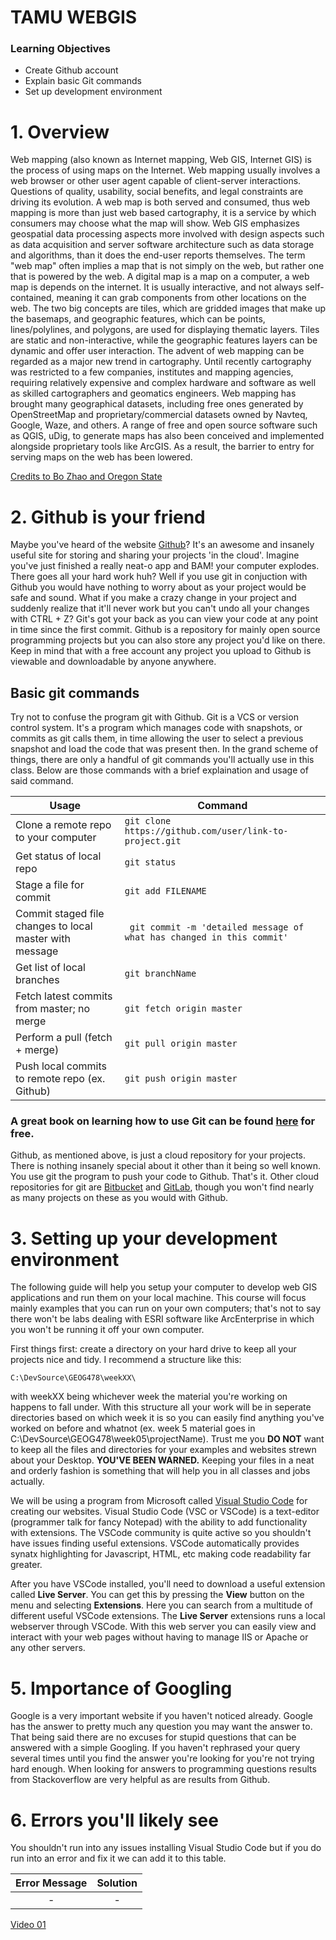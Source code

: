 # TAMU WEBGIS
>

### Learning Objectives
- Create Github account
- Explain basic Git commands
- Set up development environment 
>

# 1. Overview
Web mapping (also known as Internet mapping, Web GIS, Internet GIS) is the process of using maps on the Internet. Web mapping usually involves a web browser or other user agent capable of client-server interactions. Questions of quality, usability, social benefits, and legal constraints are driving its evolution. A web map is both served and consumed, thus web mapping is more than just web based cartography, it is a service by which consumers may choose what the map will show. Web GIS emphasizes geospatial data processing aspects more involved with design aspects such as data acquisition and server software architecture such as data storage and algorithms, than it does the end-user reports themselves. The term "web map" often implies a map that is not simply on the web, but rather one that is powered by the web. A digital map is a map on a computer, a web map is depends on the internet. It is usually interactive, and not always self-contained, meaning it can grab components from other locations on the web. The two big concepts are tiles, which are gridded images that make up the basemaps, and geographic features, which can be points, lines/polylines, and polygons, are used for displaying thematic layers. Tiles are static and non-interactive, while the geographic features layers can be dynamic and offer user interaction. The advent of web mapping can be regarded as a major new trend in cartography. Until recently cartography was restricted to a few companies, institutes and mapping agencies, requiring relatively expensive and complex hardware and software as well as skilled cartographers and geomatics engineers. Web mapping has brought many geographical datasets, including free ones generated by OpenStreetMap and proprietary/commercial datasets owned by Navteq, Google, Waze, and others. A range of free and open source software such as QGIS, uDig, to generate maps has also been conceived and implemented alongside proprietary tools like ArcGIS. As a result, the barrier to entry for serving maps on the web has been lowered.
>
[Credits to Bo Zhao and Oregon State](https://github.com/jakobzhao/geog371/tree/master/lectures/lec02)
>

# 2. Github is your friend
Maybe you've heard of the website [Github](https://github.com)? It's an awesome and insanely useful site for storing and sharing your projects 'in the cloud'. Imagine you've just finished a really neat-o app and BAM! your computer explodes. There goes all your hard work huh? Well if you use git in conjuction with Github you would have nothing to worry about as your project would be safe and sound. What if you make a crazy change in your project and suddenly realize that it'll never work but you can't undo all your changes with CTRL + Z? Git's got your back as you can view your code at any point in time since the first commit. Github is a repository for mainly open source programming projects but you can also store any project you'd like on there. Keep in mind that with a free account any project you upload to Github is viewable and downloadable by anyone anywhere.

## Basic git commands
Try not to confuse the program git with Github. Git is a VCS or version control system. It's a program which manages code with snapshots, or commits as git calls them, in time allowing the user to select a previous snapshot and load the code that was present then. In the grand scheme of things, there are only a handful of git commands you'll actually use in this class. Below are those commands with a brief explaination and usage of said command.
>
Usage | Command
--- | ---
Clone a remote repo to your computer | ``` git clone https://github.com/user/link-to-project.git ```
Get status of local repo | ``` git status ```
Stage a file for commit | ``` git add FILENAME ```
Commit staged file changes to local master with message| ``` git commit -m 'detailed message of what has changed in this commit'```
Get list of local branches | ``` git branchName ```
Fetch latest commits from master; no merge | ```git fetch origin master```
Perform a pull (fetch + merge) | ```git pull origin master```
Push local commits to remote repo (ex. Github) | ```git push origin master```

### A great book on learning how to use Git can be found [here](https://git-scm.com/book/en/v2) for free.

Github, as mentioned above, is just a cloud repository for your projects. There is nothing insanely special about it other than it being so well known. You use git the program to push your code to Github. That's it. Other cloud repositories for git are [Bitbucket](https://bitbucket.org) and [GitLab](https://gitlab.com), though you won't find nearly as many projects on these as you would with Github.
>

# 3. Setting up your development environment
The following guide will help you setup your computer to develop web GIS applications and run them on your local machine. This course will focus mainly examples that you can run on your own computers; that's not to say there won't be labs dealing with ESRI software like ArcEnterprise in which you won't be running it off your own computer. 
>
First things first: create a directory on your hard drive to keep all your projects nice and tidy. I recommend a structure like this:
```
C:\DevSource\GEOG478\weekXX\
```
with weekXX being whichever week the material you're working on happens to fall under. With this structure all your work will be in seperate directories based on which week it is so you can easily find anything you've worked on before and whatnot (ex. week 5 material goes in C:\DevSource\GEOG478\week05\projectName). Trust me you **DO NOT** want to keep all the files and directories for your examples and websites strewn about your Desktop. **YOU'VE BEEN WARNED.** Keeping your files in a neat and orderly fashion is something that will help you in all classes and jobs actually.
>
We will be using a program from Microsoft called [Visual Studio Code](https://code.visualstudio.com/download) for creating our websites. Visual Studio Code (VSC or VSCode) is a text-editor (programmer talk for fancy Notepad) with the ability to add functionality with extensions. The VSCode community is quite active so you shouldn't have issues finding useful extensions. VSCode automatically provides synatx highlighting for Javascript, HTML, etc making code readability far greater. 
>
After you have VSCode installed, you'll need to download a useful extension called **Live Server**. You can get this by pressing the **View** button on the menu and selecting **Extensions**. Here you can search from a multitude of different useful VSCode extensions. The **Live Server** extensions runs a local webserver through VSCode. With this web server you can easily view and interact with your web pages without having to manage IIS or Apache or any other servers. 


# 5. Importance of Googling
Google is a very important website if you haven't noticed already. Google has the answer to pretty much any question you may want the answer to. That being said there are no excuses for stupid questions that can be answered with a simple Googling. If you haven't rephrased your query several times until you find the answer you're looking for you're not trying hard enough. When looking for answers to programming questions results from Stackoverflow are very helpful as are results from Github.

>

# 6. Errors you'll likely see
You shouldn't run into any issues installing Visual Studio Code but if you do run into an error and fix it we can add it to this table.

Error Message | Solution
:---: | :---:
- | -
>

[Video 01](https://youtu.be/H8YFufzEUxI)
